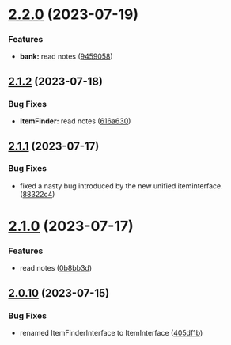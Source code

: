 # [2.2.0](https://github.com/Torwent/SRL-T/compare/v2.1.2...v2.2.0) (2023-07-19)


### Features

* **bank:** read notes ([9459058](https://github.com/Torwent/SRL-T/commit/9459058ff8fd28a3c61d57a81759656d6a24987b))



## [2.1.2](https://github.com/Torwent/SRL-T/compare/v2.1.1...v2.1.2) (2023-07-18)


### Bug Fixes

* **ItemFinder:** read notes ([616a630](https://github.com/Torwent/SRL-T/commit/616a63009c6301918193de39a8836c0579156c8e))



## [2.1.1](https://github.com/Torwent/SRL-T/compare/v2.1.0...v2.1.1) (2023-07-17)


### Bug Fixes

* fixed a nasty bug introduced by the new unified iteminterface. ([88322c4](https://github.com/Torwent/SRL-T/commit/88322c4165c45c4424daa422abd952c81439740a))



# [2.1.0](https://github.com/Torwent/SRL-T/compare/v2.0.10...v2.1.0) (2023-07-17)


### Features

* read notes ([0b8bb3d](https://github.com/Torwent/SRL-T/commit/0b8bb3d6c407a34e3e99ebf99087c1621046cfbb))



## [2.0.10](https://github.com/Torwent/SRL-T/compare/v2.0.9...v2.0.10) (2023-07-15)


### Bug Fixes

* renamed ItemFinderInterface to ItemInterface ([405df1b](https://github.com/Torwent/SRL-T/commit/405df1bb967cdf5c4b21c09592fa7aaa91faa17f))



